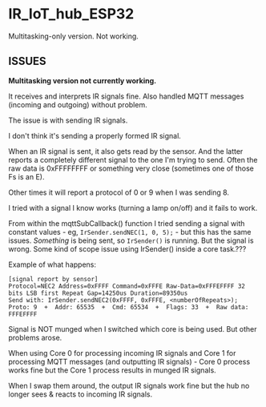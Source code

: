 # IR_IoT_hub_ESP32

Multitasking-only version. Not working.

## ISSUES

**Multitasking version not currently working.**

It receives and interprets IR signals fine. Also handled MQTT messages (incoming and outgoing) without problem.

The issue is with sending IR signals.

I don't think it's sending a properly formed IR signal.

When an IR signal is sent, it also gets read by the sensor. And the latter reports a completely different signal to the one I'm trying to send. Often the raw data is 0xFFFFFFFF or something very close (sometimes one of those Fs is an E).

Other times it will report a protocol of 0 or 9 when I was sending 8.

I tried with a signal I know works (turning a lamp on/off) and it fails to work.

From within the mqttSubCallback() function I tried sending a signal with constant values - eg, `IrSender.sendNEC(1, 0, 5);` - but this has the same issues. _Something_ is being sent, so `IrSender()` is running. But the signal is wrong. Some kind of scope issue using IrSender() inside a core task.???

Example of what happens:

```
[signal report by sensor]
Protocol=NEC2 Address=0xFFFF Command=0xFFFE Raw-Data=0xFFFEFFFF 32 bits LSB first Repeat Gap=14250us Duration=89350us
Send with: IrSender.sendNEC2(0xFFFF, 0xFFFE, <numberOfRepeats>);
Proto: 9  +  Addr: 65535  +  Cmd: 65534  +  Flags: 33  +  Raw data: FFFEFFFF

```

Signal is NOT munged when I switched which core is being used. But other problems arose.

When using Core 0 for processing incoming IR signals and Core 1 for processing MQTT messages (and outputting IR signals) - Core 0 process works fine but the Core 1 process results in munged IR signals.

When I swap them around, the output IR signals work fine but the hub no longer sees & reacts to incoming IR signals.
